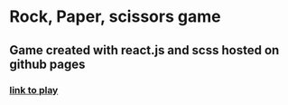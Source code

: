 # Rock, Paper, scissors game

## Game created with react.js and scss hosted on github pages

### [link to play ](https://ronnycapriles.github.io/rock-paper-scissors/)
